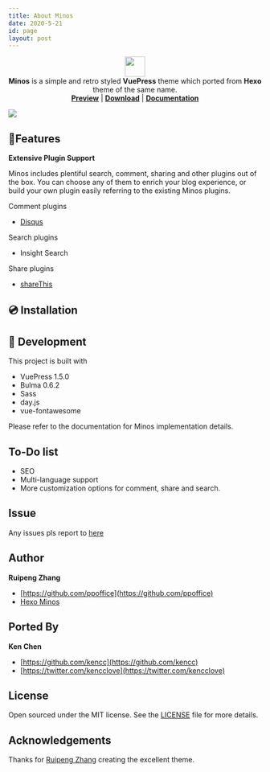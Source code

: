 ```yaml
---
title: About Minos
date: 2020-5-21
id: page
layout: post
---
```


<p align="center">
<img height="40" src="/assets/img/logo.png">
<br> <strong>Minos</strong> is a simple and retro styled <strong>VuePress</strong> theme which ported from <strong>Hexo</strong> theme of the same name.
<br>
<a href="http://localhost:8080/"><b>Preview</b></a> | 
<a href="https://github.com/kencc/vuepress-theme-minos"><b>Download</b></a> |
<a href="http://localhost:8080/categories/Documentation/"><b>Documentation</b></a>
</p>

![](https://github.com/kencc/vuepress-theme-minos/blob/master/example/minos-demo.gif)

## ​:gift: ​Features

**Extensive Plugin Support**

Minos includes plentiful search, comment, sharing and other plugins out of the box. You can choose any of them to enrich your blog experience, or build your own plugin easily referring to the existing Minos plugins.

Comment plugins

- [Disqus](https://disqus.com/)

Search plugins

- Insight Search

Share plugins

- [shareThis](https://sharethis.com/)

## :cd: Installation

## :hammer: Development

This project is built with

- VuePress 1.5.0
- Bulma 0.6.2
- Sass
- day.js
- vue-fontawesome

Please refer to the documentation for Minos implementation details.

## To-Do list

- SEO
- Multi-language support
- More customization options for comment, share and search.

## Issue

Any issues pls report to [here](https://github.com/kencc/vuepress-theme-minos/issues)

## Author

**Ruipeng Zhang**

- [https://github.com/ppoffice](https://github.com/ppoffice)
- [Hexo Minos](https://github.com/ppoffice/hexo-theme-minos)

## Ported By

**Ken Chen**

- [https://github.com/kencc](https://github.com/kencc)
- [https://twitter.com/kencclove](https://twitter.com/kencclove)

## License

Open sourced under the MIT license. See the [LICENSE](https://github.com/kencc/vuepress-theme-minos/blob/master/README.md) file for more details.

## Acknowledgements

Thanks for [Ruipeng Zhang](https://github.com/ppoffice) creating the excellent theme.
